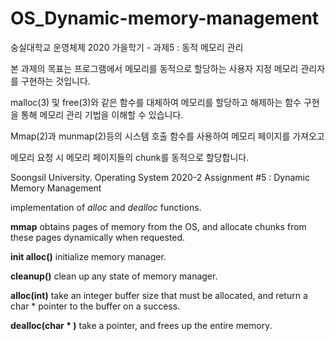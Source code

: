 # OS_Dynamic-memory-management  
숭실대학교 운영체제 2020 가을학기 - 과제5 : 동적 메모리 관리  
  
본 과제의 목표는 프로그램에서 메모리를 동적으로 할당하는 사용자 지정 메모리 관리자를 구현하는 것입니다.   

malloc(3) 및 free(3)와 같은 함수를 대체하여 메모리를 할당하고 해제하는 함수 구현을 통해 메모리 관리 기법을 이해할 수 있습니다.   

Mmap(2)과 munmap(2)등의 시스템 호출 함수를 사용하여 메모리 페이지를 가져오고  

메모리 요청 시 메모리 페이지들의 chunk를 동적으로 할당합니다.    
 
 
  
Soongsil University. Operating System 2020-2 Assignment #5 : Dynamic Memory Management  
  
implementation of _alloc_ and _dealloc_ functions.  
  
**mmap** obtains pages of memory from the OS, and allocate chunks from these pages dynamically when requested.

**init alloc()** initialize memory manager.

**cleanup()** clean up any state of memory manager.

**alloc(int)** take an integer buffer size that must be allocated, and return a char * pointer to the buffer on a success.

**dealloc(char * )** take a pointer, and frees up the entire memory.
